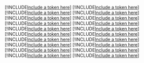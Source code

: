 [!INCLUDE[Include a token here](refs1524542751642/r1.md)]
[!INCLUDE[Include a token here](refs1524542751642/r2.md)]
[!INCLUDE[Include a token here](refs1524542751642/r3.md)]
[!INCLUDE[Include a token here](refs1524542751642/r4.md)]
[!INCLUDE[Include a token here](refs1524542751642/r5.md)]
[!INCLUDE[Include a token here](refs1524542751642/r6.md)]
[!INCLUDE[Include a token here](refs1524542751642/r7.md)]
[!INCLUDE[Include a token here](refs1524542751642/r8.md)]
[!INCLUDE[Include a token here](refs1524542751642/r9.md)]
[!INCLUDE[Include a token here](refs1524542751642/r10.md)]
[!INCLUDE[Include a token here](refs1524542751642/r11.md)]
[!INCLUDE[Include a token here](refs1524542751642/r12.md)]
[!INCLUDE[Include a token here](refs1524542751642/r13.md)]
[!INCLUDE[Include a token here](refs1524542751642/r14.md)]
[!INCLUDE[Include a token here](refs1524542751642/r15.md)]
[!INCLUDE[Include a token here](refs1524542751642/r16.md)]
[!INCLUDE[Include a token here](refs1524542751642/r17.md)]
[!INCLUDE[Include a token here](refs1524542751642/r18.md)]
[!INCLUDE[Include a token here](refs1524542751642/r19.md)]
[!INCLUDE[Include a token here](refs1524542751642/r20.md)]